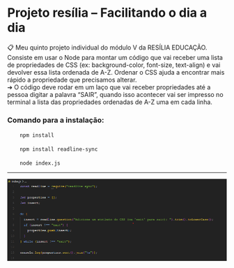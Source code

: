 # Projeto resília – Facilitando o dia a dia

📋 Meu quinto projeto individual do módulo V da RESÍLIA EDUCAÇÃO. Consiste em usar o Node para montar um código que vai receber uma lista de
propriedades de CSS (ex: background-color, font-size, text-align) e vai devolver
essa lista ordenada de A-Z. Ordenar o CSS ajuda a encontrar mais rápido a
propriedade que precisamos alterar. <br/>
➔ O código deve rodar em um laço que vai receber propriedades até a
pessoa digitar a palavra “SAIR”, quando isso acontecer vai ser impresso
no terminal a lista das propriedades ordenadas de A-Z uma em cada linha.  


### Comando para a instalação:

    
        npm install 
        
        npm install readline-sync
         
        node index.js  
---
 
  <img alt="cssNode" src="https://raw.githubusercontent.com/gooddri/ProjetoNodeCss/main/img/cssNode.png?token=GHSAT0AAAAAAB7RZXCF3AOKV5K3X3IGKU2KZAEBJEQ">
